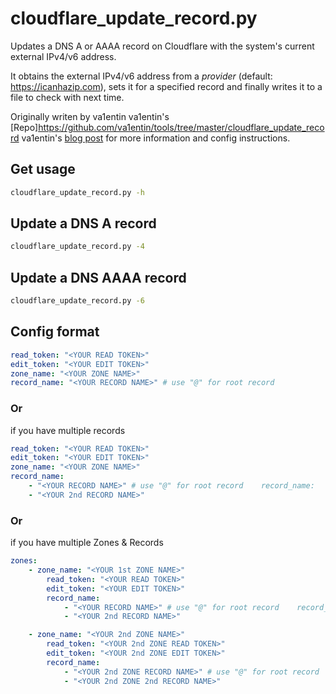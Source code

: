# cloudflare_update_record.py

Updates a DNS A or AAAA record on Cloudflare with the system's current external IPv4/v6 address.

It obtains the external IPv4/v6 address from a *provider* (default: https://icanhazip.com), sets it for a specified record and finally writes it to a file to check with next time.

Originally writen by va1entin
    va1entin's [Repo]https://github.com/va1entin/tools/tree/master/cloudflare_update_record
    va1entin's [blog post](https://valh.io/p/python-script-for-cloudflare-dns-record-updates-dyndns/) for more information and config instructions.


## Get usage

```bash
cloudflare_update_record.py -h
```

## Update a DNS A record

```bash
cloudflare_update_record.py -4
```

## Update a DNS AAAA record

```bash
cloudflare_update_record.py -6
```

## Config format

```yaml
read_token: "<YOUR READ TOKEN>"
edit_token: "<YOUR EDIT TOKEN>"
zone_name: "<YOUR ZONE NAME>"
record_name: "<YOUR RECORD NAME>" # use "@" for root record
```

### Or

if you have multiple records

```yaml
read_token: "<YOUR READ TOKEN>"
edit_token: "<YOUR EDIT TOKEN>"
zone_name: "<YOUR ZONE NAME>"
record_name:
    - "<YOUR RECORD NAME>" # use "@" for root record    record_name: 
    - "<YOUR 2nd RECORD NAME>"
```

### Or

if you have multiple Zones & Records

```yaml
zones:
    - zone_name: "<YOUR 1st ZONE NAME>"
        read_token: "<YOUR READ TOKEN>"
        edit_token: "<YOUR EDIT TOKEN>"
        record_name:
            - "<YOUR RECORD NAME>" # use "@" for root record    record_name: 
            - "<YOUR 2nd RECORD NAME>"

    - zone_name: "<YOUR 2nd ZONE NAME>"
        read_token: "<YOUR 2nd ZONE READ TOKEN>"
        edit_token: "<YOUR 2nd ZONE EDIT TOKEN>"
        record_name:
            - "<YOUR 2nd ZONE RECORD NAME>" # use "@" for root record    record_name: 
            - "<YOUR 2nd ZONE 2nd RECORD NAME>"        
```    
